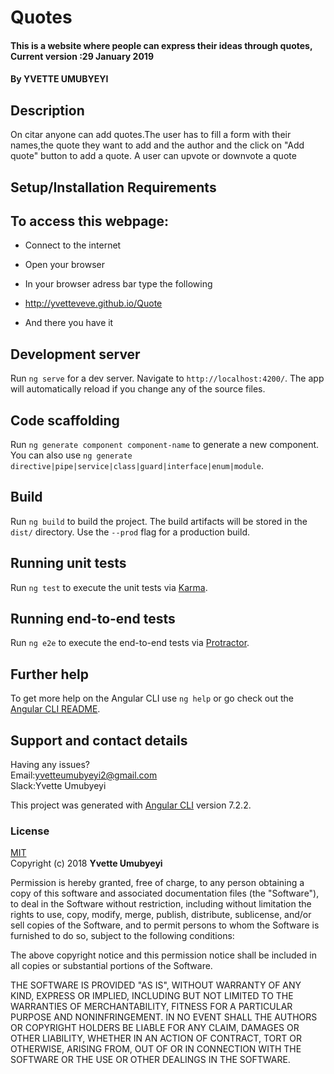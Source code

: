 # Quotes
#### This is a website where people can express their ideas through quotes, Current version :29 January 2019
#### By **YVETTE UMUBYEYI**
## Description
On citar anyone can add quotes.The user has to fill a form with their names,the quote they want to add and the author and the click on "Add quote" button to add a quote.
A user can upvote or downvote a quote
## Setup/Installation Requirements
## To access this webpage:
* Connect to the internet
* Open your browser
* In your browser adress bar type the following
* http://yvetteveve.github.io/Quote

* And there you have it


## Development server

Run `ng serve` for a dev server. Navigate to `http://localhost:4200/`. The app will automatically reload if you change any of the source files.

## Code scaffolding

Run `ng generate component component-name` to generate a new component. You can also use `ng generate directive|pipe|service|class|guard|interface|enum|module`.

## Build

Run `ng build` to build the project. The build artifacts will be stored in the `dist/` directory. Use the `--prod` flag for a production build.

## Running unit tests

Run `ng test` to execute the unit tests via [Karma](https://karma-runner.github.io).

## Running end-to-end tests

Run `ng e2e` to execute the end-to-end tests via [Protractor](http://www.protractortest.org/).

## Further help

To get more help on the Angular CLI use `ng help` or go check out the [Angular CLI README](https://github.com/angular/angular-cli/blob/master/README.md).
## Support and contact details
Having any issues?<br>
Email:yvetteumubyeyi2@gmail.com<br>
Slack:Yvette Umubyeyi


This project was generated with [Angular CLI](https://github.com/angular/angular-cli) version 7.2.2.
### License
[MIT](https://choosealicense.com/licenses/mit/)<br>
Copyright (c) 2018 **Yvette Umubyeyi** 

Permission is hereby granted, free of charge, to any person obtaining a copy
of this software and associated documentation files (the "Software"), to deal
in the Software without restriction, including without limitation the rights
to use, copy, modify, merge, publish, distribute, sublicense, and/or sell
copies of the Software, and to permit persons to whom the Software is
furnished to do so, subject to the following conditions:

The above copyright notice and this permission notice shall be included in all
copies or substantial portions of the Software.

THE SOFTWARE IS PROVIDED "AS IS", WITHOUT WARRANTY OF ANY KIND, EXPRESS OR
IMPLIED, INCLUDING BUT NOT LIMITED TO THE WARRANTIES OF MERCHANTABILITY,
FITNESS FOR A PARTICULAR PURPOSE AND NONINFRINGEMENT. IN NO EVENT SHALL THE
AUTHORS OR COPYRIGHT HOLDERS BE LIABLE FOR ANY CLAIM, DAMAGES OR OTHER
LIABILITY, WHETHER IN AN ACTION OF CONTRACT, TORT OR OTHERWISE, ARISING FROM,
OUT OF OR IN CONNECTION WITH THE SOFTWARE OR THE USE OR OTHER DEALINGS IN THE
SOFTWARE.

